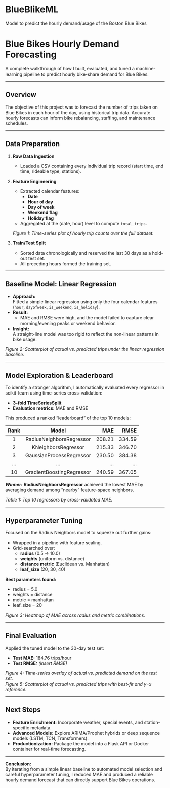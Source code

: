 # BlueBlikeML
Model to predict the hourly demand/usage of the Boston Blue Bikes
# Blue Bikes Hourly Demand Forecasting

A complete walkthrough of how I built, evaluated, and tuned a machine-learning pipeline to predict hourly bike-share demand for Blue Bikes.

---

## Overview

The objective of this project was to forecast the number of trips taken on Blue Bikes in each hour of the day, using historical trip data. Accurate hourly forecasts can inform bike rebalancing, staffing, and maintenance schedules.

---

## Data Preparation

1. **Raw Data Ingestion**  
   - Loaded a CSV containing every individual trip record (start time, end time, rideable type, stations).  
2. **Feature Engineering**  
   - Extracted calendar features:  
     - **Date**  
     - **Hour of day**  
     - **Day of week**  
     - **Weekend flag**  
     - **Holiday flag**  
   - Aggregated at the (date, hour) level to compute `total_trips`.  
   
   _Figure 1: Time-series plot of hourly trip counts over the full dataset._

3. **Train/Test Split**  
   - Sorted data chronologically and reserved the last 30 days as a hold-out test set.  
   - All preceding hours formed the training set.

---

## Baseline Model: Linear Regression

- **Approach:**  
  Fitted a simple linear regression using only the four calendar features (`hour`, `dayofweek`, `is_weekend`, `is_holiday`).  
- **Result:**  
  - MAE and RMSE were high, and the model failed to capture clear morning/evening peaks or weekend behavior.  
- **Insight:**  
  A straight-line model was too rigid to reflect the non-linear patterns in bike usage.

_Figure 2: Scatterplot of actual vs. predicted trips under the linear regression baseline._

---

## Model Exploration & Leaderboard

To identify a stronger algorithm, I automatically evaluated every regressor in scikit-learn using time-series cross-validation:

- **3-fold TimeSeriesSplit**  
- **Evaluation metrics:** MAE and RMSE  

This produced a ranked “leaderboard” of the top 10 models:

| Rank | Model                         | MAE    | RMSE   |
|:----:|:-----------------------------:|-------:|-------:|
| 1    | RadiusNeighborsRegressor      | 208.21 | 334.59 |
| 2    | KNeighborsRegressor           | 215.33 | 346.70 |
| 3    | GaussianProcessRegressor      | 230.50 | 384.38 |
| …    | …                             | …      | …      |
| 10   | GradientBoostingRegressor     | 240.59 | 367.05 |

_**Winner:**_ **RadiusNeighborsRegressor** achieved the lowest MAE by averaging demand among “nearby” feature-space neighbors.

_Table 1: Top 10 regressors by cross-validated MAE._

---

## Hyperparameter Tuning

Focused on the Radius Neighbors model to squeeze out further gains:

- Wrapped in a pipeline with feature scaling.  
- Grid-searched over:  
  - **radius** (0.5 → 10.0)  
  - **weights** (uniform vs. distance)  
  - **distance metric** (Euclidean vs. Manhattan)  
  - **leaf_size** (20, 30, 40)  

**Best parameters found:**  
- radius = 5.0  
- weights = distance  
- metric = manhattan  
- leaf_size = 20  

_Figure 3: Heatmap of MAE across radius and metric combinations._

---

## Final Evaluation

Applied the tuned model to the 30-day test set:

- **Test MAE:** 184.76 trips/hour  
- **Test RMSE:** _(insert RMSE)_  

_Figure 4: Time-series overlay of actual vs. predicted demand on the test set._  
_Figure 5: Scatterplot of actual vs. predicted trips with best-fit and y=x reference._

---

## Next Steps

- **Feature Enrichment:** Incorporate weather, special events, and station-specific metadata.  
- **Advanced Models:** Explore ARIMA/Prophet hybrids or deep sequence models (LSTM, TCN, Transformers).  
- **Productionization:** Package the model into a Flask API or Docker container for real-time forecasting.

---

**Conclusion:**  
By iterating from a simple linear baseline to automated model selection and careful hyperparameter tuning, I reduced MAE and produced a reliable hourly demand forecast that can directly support Blue Bikes operations.
